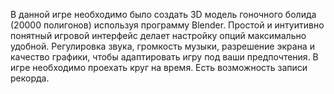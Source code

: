 В данной игре необходимо было создать 3D модель гоночного болида (20000 полигонов) используя программу Blender.
Простой и интуитивно понятный игровой интерфейс делает настройку опций максимально удобной. Регулировка звука, громкость музыки, разрешение экрана и качество графики, чтобы адаптировать игру под ваши предпочтения.
В игре необходимо проехать круг на время. Есть возможность записи рекорда.
